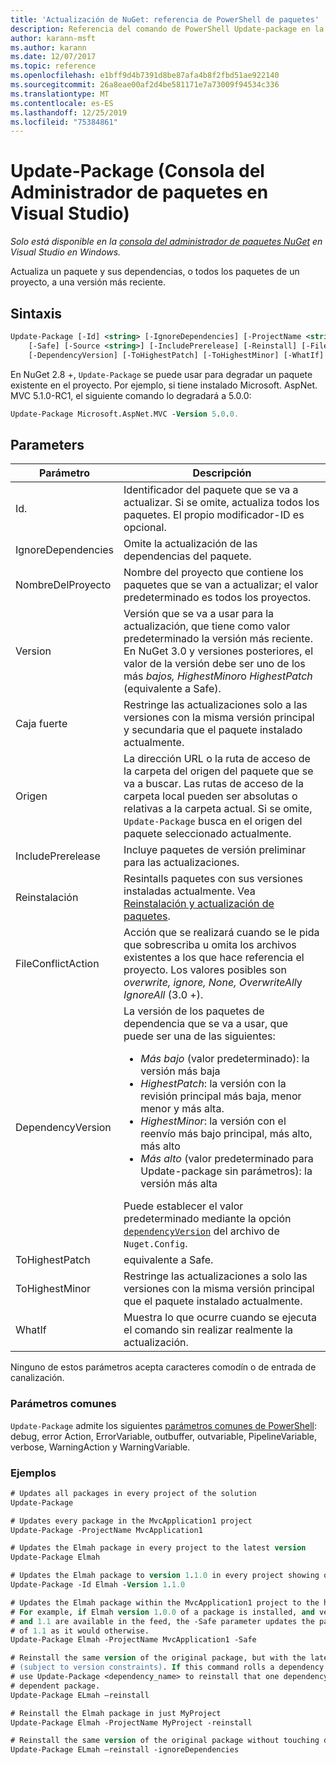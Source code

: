```yaml
---
title: 'Actualización de NuGet: referencia de PowerShell de paquetes'
description: Referencia del comando de PowerShell Update-package en la consola del administrador de paquetes NuGet en Visual Studio.
author: karann-msft
ms.author: karann
ms.date: 12/07/2017
ms.topic: reference
ms.openlocfilehash: e1bff9d4b7391d8be87afa4b8f2fbd51ae922140
ms.sourcegitcommit: 26a8eae00af2d4be581171e7a73009f94534c336
ms.translationtype: MT
ms.contentlocale: es-ES
ms.lasthandoff: 12/25/2019
ms.locfileid: "75384861"
---
```

# <a name="update-package-package-manager-console-in-visual-studio"></a>Update-Package (Consola del Administrador de paquetes en Visual Studio)

*Solo está disponible en la [consola del administrador de paquetes NuGet](../../consume-packages/install-use-packages-powershell.md) en Visual Studio en Windows.*

Actualiza un paquete y sus dependencias, o todos los paquetes de un proyecto, a una versión más reciente.

## <a name="syntax"></a>Sintaxis

```ps
Update-Package [-Id] <string> [-IgnoreDependencies] [-ProjectName <string>] [-Version <string>]
    [-Safe] [-Source <string>] [-IncludePrerelease] [-Reinstall] [-FileConflictAction]
    [-DependencyVersion] [-ToHighestPatch] [-ToHighestMinor] [-WhatIf] [<CommonParameters>]
```

En NuGet 2.8 +, `Update-Package` se puede usar para degradar un paquete existente en el proyecto. Por ejemplo, si tiene instalado Microsoft. AspNet. MVC 5.1.0-RC1, el siguiente comando lo degradará a 5.0.0:

```ps
Update-Package Microsoft.AspNet.MVC -Version 5.0.0.
```

## <a name="parameters"></a>Parameters

|  Parámetro | Descripción |
| --- | --- |
| Id. | Identificador del paquete que se va a actualizar. Si se omite, actualiza todos los paquetes. El propio modificador-ID es opcional. |
| IgnoreDependencies | Omite la actualización de las dependencias del paquete. |
| NombreDelProyecto | Nombre del proyecto que contiene los paquetes que se van a actualizar; el valor predeterminado es todos los proyectos. |
| Version | Versión que se va a usar para la actualización, que tiene como valor predeterminado la versión más reciente. En NuGet 3.0 y versiones posteriores, el valor de la versión debe ser uno de los más *bajos, HighestMinor*o *HighestPatch* (equivalente a Safe). |
| Caja fuerte | Restringe las actualizaciones solo a las versiones con la misma versión principal y secundaria que el paquete instalado actualmente. |
| Origen | La dirección URL o la ruta de acceso de la carpeta del origen del paquete que se va a buscar. Las rutas de acceso de la carpeta local pueden ser absolutas o relativas a la carpeta actual. Si se omite, `Update-Package` busca en el origen del paquete seleccionado actualmente. |
| IncludePrerelease | Incluye paquetes de versión preliminar para las actualizaciones. |
| Reinstalación | Resintalls paquetes con sus versiones instaladas actualmente. Vea [Reinstalación y actualización de paquetes](../../consume-packages/reinstalling-and-updating-packages.md). |
| FileConflictAction | Acción que se realizará cuando se le pida que sobrescriba u omita los archivos existentes a los que hace referencia el proyecto. Los valores posibles son *overwrite, ignore, None, OverwriteAll*y *IgnoreAll* (3.0 +). |
| DependencyVersion | La versión de los paquetes de dependencia que se va a usar, que puede ser una de las siguientes:<br/><ul><li>*Más bajo* (valor predeterminado): la versión más baja</li><li>*HighestPatch*: la versión con la revisión principal más baja, menor menor y más alta.</li><li>*HighestMinor*: la versión con el reenvío más bajo principal, más alto, más alto</li><li>*Más alto* (valor predeterminado para Update-package sin parámetros): la versión más alta</li></ul>Puede establecer el valor predeterminado mediante la opción [`dependencyVersion`](../nuget-config-file.md#config-section) del archivo de `Nuget.Config`. |
| ToHighestPatch | equivalente a Safe. |
| ToHighestMinor | Restringe las actualizaciones a solo las versiones con la misma versión principal que el paquete instalado actualmente. |
| WhatIf | Muestra lo que ocurre cuando se ejecuta el comando sin realizar realmente la actualización. |

Ninguno de estos parámetros acepta caracteres comodín o de entrada de canalización.

### <a name="common-parameters"></a>Parámetros comunes

`Update-Package` admite los siguientes [parámetros comunes de PowerShell](https://go.microsoft.com/fwlink/?LinkID=113216): debug, error Action, ErrorVariable, outbuffer, outvariable, PipelineVariable, verbose, WarningAction y WarningVariable.

### <a name="examples"></a>Ejemplos

```ps
# Updates all packages in every project of the solution
Update-Package

# Updates every package in the MvcApplication1 project
Update-Package -ProjectName MvcApplication1

# Updates the Elmah package in every project to the latest version
Update-Package Elmah

# Updates the Elmah package to version 1.1.0 in every project showing optional -Id usage
Update-Package -Id Elmah -Version 1.1.0

# Updates the Elmah package within the MvcApplication1 project to the highest "safe" version.
# For example, if Elmah version 1.0.0 of a package is installed, and versions 1.0.1, 1.0.2,
# and 1.1 are available in the feed, the -Safe parameter updates the package to 1.0.2 instead
# of 1.1 as it would otherwise.
Update-Package Elmah -ProjectName MvcApplication1 -Safe

# Reinstall the same version of the original package, but with the latest version of dependencies
# (subject to version constraints). If this command rolls a dependency back to an earlier version,
# use Update-Package <dependency_name> to reinstall that one dependency without affecting the
# dependent package.
Update-Package ELmah –reinstall 

# Reinstall the Elmah package in just MyProject
Update-Package Elmah -ProjectName MyProject -reinstall

# Reinstall the same version of the original package without touching dependencies.
Update-Package ELmah –reinstall -ignoreDependencies
```
